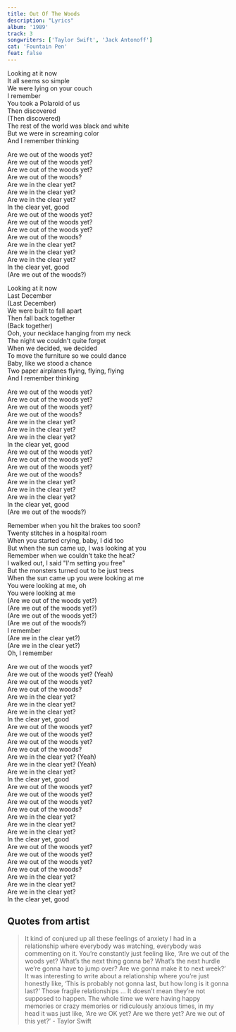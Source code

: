 ```yaml
---
title: Out Of The Woods
description: "Lyrics"
album: '1989'
track: 3
songwriters: ['Taylor Swift', 'Jack Antonoff']
cat: 'Fountain Pen'
feat: false
---
```

<p className="verse-one">
Looking at it now <br />
It all seems so simple <br />
We were lying on your couch <br />
I remember <br />
You took a Polaroid of us <br />
Then discovered <br />
(Then discovered) <br />
The rest of the world was black and white <br />
But we were in screaming color <br />
And I remember thinking <br />
</p>
<p className="chorus">
Are we out of the woods yet? <br />
Are we out of the woods yet? <br />
Are we out of the woods yet? <br />
Are we out of the woods? <br />
Are we in the clear yet? <br />
Are we in the clear yet? <br />
Are we in the clear yet? <br />
In the clear yet, good <br />
Are we out of the woods yet? <br />
Are we out of the woods yet? <br />
Are we out of the woods yet? <br />
Are we out of the woods? <br />
Are we in the clear yet? <br />
Are we in the clear yet? <br />
Are we in the clear yet? <br />
In the clear yet, good <br />
(Are we out of the woods?) <br />
</p>
<p className="verse-two">
Looking at it now <br />
Last December <br />
(Last December) <br />
We were built to fall apart <br />
Then fall back together <br />
(Back together) <br />
Ooh, your necklace hanging from my neck <br />
The night we couldn't quite forget <br />
When we decided, we decided <br />
To move the furniture so we could dance <br />
Baby, like we stood a chance <br />
Two paper airplanes flying, flying, flying <br />
And I remember thinking <br />
</p>
<p className="chorus">
Are we out of the woods yet? <br />
Are we out of the woods yet? <br />
Are we out of the woods yet? <br />
Are we out of the woods? <br />
Are we in the clear yet? <br />
Are we in the clear yet? <br />
Are we in the clear yet? <br />
In the clear yet, good <br />
Are we out of the woods yet? <br />
Are we out of the woods yet? <br />
Are we out of the woods yet? <br />
Are we out of the woods? <br />
Are we in the clear yet? <br />
Are we in the clear yet? <br />
Are we in the clear yet? <br />
In the clear yet, good <br />
(Are we out of the woods?) <br />
</p>
<p className="bridge">
Remember when you hit the brakes too soon? <br />
Twenty stitches in a hospital room <br />
When you started crying, baby, I did too <br />
But when the sun came up, I was looking at you <br />
Remember when we couldn't take the heat? <br />
I walked out, I said "I'm setting you free" <br />
But the monsters turned out to be just trees <br />
When the sun came up you were looking at me <br />
You were looking at me, oh <br />
You were looking at me <br />
(Are we out of the woods yet?) <br />
(Are we out of the woods yet?) <br />
(Are we out of the woods yet?) <br />
(Are we out of the woods?) <br />
I remember <br />
(Are we in the clear yet?) <br />
(Are we in the clear yet?) <br />
Oh, I remember <br />
</p>
<p className="chorus">
Are we out of the woods yet? <br />
Are we out of the woods yet? (Yeah) <br />
Are we out of the woods yet? <br />
Are we out of the woods? <br />
Are we in the clear yet? <br />
Are we in the clear yet? <br />
Are we in the clear yet? <br />
In the clear yet, good <br />
Are we out of the woods yet? <br />
Are we out of the woods yet? <br />
Are we out of the woods yet? <br />
Are we out of the woods? <br />
Are we in the clear yet? (Yeah) <br />
Are we in the clear yet? (Yeah) <br />
Are we in the clear yet? <br />
In the clear yet, good <br />
Are we out of the woods yet? <br />
Are we out of the woods yet? <br />
Are we out of the woods yet? <br />
Are we out of the woods? <br />
Are we in the clear yet? <br />
Are we in the clear yet? <br />
Are we in the clear yet? <br />
In the clear yet, good <br />
Are we out of the woods yet? <br />
Are we out of the woods yet? <br />
Are we out of the woods yet? <br />
Are we out of the woods? <br />
Are we in the clear yet? <br />
Are we in the clear yet? <br />
Are we in the clear yet? <br />
In the clear yet, good <br />
</p>


## Quotes from artist

<blockquote cite="">
It kind of conjured up all these feelings of anxiety I had in a relationship where everybody was watching, everybody was commenting on it. You’re constantly just feeling like, ‘Are we out of the woods yet? What’s the next thing gonna be? What’s the next hurdle we’re gonna have to jump over? Are we gonna make it to next week?’ It was interesting to write about a relationship where you’re just honestly like, ‘This is probably not gonna last, but how long is it gonna last?’ Those fragile relationships … It doesn’t mean they’re not supposed to happen. The whole time we were having happy memories or crazy memories or ridiculously anxious times, in my head it was just like, ‘Are we OK yet? Are we there yet? Are we out of this yet?’ - Taylor Swift
</blockquote>